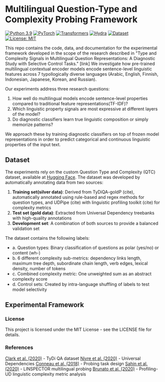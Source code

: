 # Multilingual Question-Type and Complexity Probing Framework

[![Python 3.9](https://img.shields.io/badge/python-3.9-blue.svg)](https://www.python.org/downloads/release/python-390/)
[![PyTorch](https://img.shields.io/badge/PyTorch-2.0%2B-orange)](https://pytorch.org/)
[![Transformers](https://img.shields.io/badge/transformers-4.30%2B-green)](https://huggingface.co/docs/transformers/index)
[![Hydra](https://img.shields.io/badge/Hydra-1.3-blue)](https://hydra.cc/)
[![Dataset](https://img.shields.io/badge/Dataset-HuggingFace-yellow)](https://huggingface.co/datasets/rokokot/question-type-and-complexity)
[![License: MIT](https://img.shields.io/badge/License-MIT-yellow.svg)](https://opensource.org/licenses/MIT)

This repo contains the code, data, and documentation for the experimental framework developed in the scope of the research described in  "Type and Complexity Signals in Multilingual Question Representations: A Diagnostic Study with Selective Control Tasks." [link] We investigate how pre-trained multilingual contextual encoder models encode sentence-level linguistic features across 7 typollogically diverse languages (Arabic, English, Finnish, Indonesian, Japanese, Korean, and Russian).

Our experiments address three research questions:

1. How well do multilingual models encode sentence-level properties compared to traditional feature representations(TF-IDF)?
2. Which linguistic property signals are most expressive at different layers of the model?
3. Do diagnostic classifiers learn true linguistic composition or simply memorize patterns?

We approach these by training diagnostic classifiers on top of frozen model representations in order to predict categorical and continuous linguistic properties of the input text. 

## Dataset

The experiments rely on the custom Question Type and Complexity (QTC) dataset, available at [Hugging Face]([https://huggingface.co/datasets/rokokot/question-type-and-complexity). The dataset was developed by automatically annotating data from two sources:

1. **Training set(silver data)**: Derived from TyDiQA-goldP (cite), automatically annotated using rule-based and regex methods for question types, and UDPipe (cite) with linguistic profiling toolkit (cite) for complexity metrics
2. **Test set (gold data)**: Extracted from Universal Dependency treebanks with high-quality annotations
3. **Development set**: A combination of both sources to provide a balanced validation set

The dataset contains the following labels:

- a. Question types: Binary classification of questions as polar (yes/no) or content (wh-)
- b. 6 different complexity sub-metrics: dependency links length, maximum tree depth, subordinate chain length, verb edges, lexical density, number of tokens
- c. Combined complexity metric: One unweighted sum as an abstract complexity score
- d. Control sets: Created by intra-language shuffling of labels to test model selectivity

## Experimental Framework

### License

This project is licensed under the MIT License - see the LICENSE file for details.

### References

[Clark et al. (2020)](https://aclanthology.org/2020.tacl-1.30/) - TyDi QA dataset
[Nivre et al. (2020)](https://aclanthology.org/2020.lrec-1.497/) - Universal Dependencies
[Conneau et al. (2018)](https://arxiv.org/abs/1805.01070) - Probing task design
[Sahin et al. (2020)](https://aclanthology.org/2020.cl-2.4/) - LINSPECTOR multilingual probing
[Brunato et al. (2020)](https://aclanthology.org/2020.lrec-1.883/) - Profiling-UD linguistic complexity metric analysis

